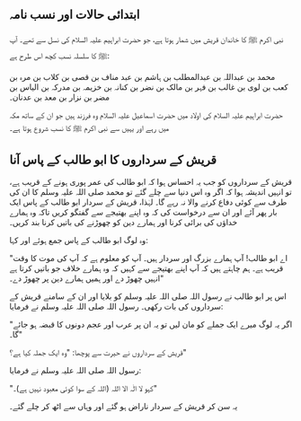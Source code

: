 ## ابتدائی حالات اور نسب نامہ



نبی اکرم ﷺ کا خاندان قریش میں شمار ہوتا ہے، جو حضرت ابراہیم علیہ السلام کی نسل سے تھے۔ آپ ﷺ کا سلسلہ نسب کچھ اس طرح ہے:

محمد بن عبداللہ بن عبدالمطلب بن ہاشم بن عبد مناف بن قصی بن کلاب بن مرہ بن کعب بن لوی بن غالب بن فہر بن مالک بن نضر بن کنانہ بن خزیمہ بن مدرکہ بن الیاس بن مضر بن نزار بن معد بن عدنان۔

حضرت ابراہیم علیہ السلام کی اولاد میں حضرت اسماعیل علیہ السلام وہ فرزند ہیں جو ان کے ساتھ مکہ میں رہے اور یہیں سے نبی اکرم ﷺ کا نسب شروع ہوتا ہے۔

## قریش کے سرداروں کا ابو طالب کے پاس آنا

قریش کے سرداروں کو جب یہ احساس ہوا کہ ابو طالب کی عمر پوری ہونے کے قریب ہے، تو انہیں اندیشہ ہوا کہ اگر وہ اس دنیا سے چلے گئے تو محمد صلی اللہ علیہ وسلم کا ان کی طرف سے کوئی دفاع کرنے والا نہ رہے گا۔ لہٰذا، قریش کے سردار ابو طالب کے پاس ایک بار پھر آئے اور ان سے درخواست کی کہ وہ اپنے بھتیجے سے گفتگو کریں تاکہ وہ ہمارے خداؤں کی برائی کرنا اور ہمارے دین کو چھوڑنے کی باتیں کرنا بند کریں۔

وہ لوگ ابو طالب کے پاس جمع ہوئے اور کہا:

"اے ابو طالب! آپ ہمارے بزرگ اور سردار ہیں۔ آپ کو معلوم ہے کہ آپ کی موت کا وقت قریب ہے۔ ہم چاہتے ہیں کہ آپ اپنے بھتیجے سے کہیں کہ وہ ہمارے خلاف جو باتیں کرتا ہے انہیں چھوڑ دے اور ہمیں ہمارے دین پر چھوڑ دے۔"

اس پر ابو طالب نے رسول اللہ صلی اللہ علیہ وسلم کو بلایا اور ان کے سامنے قریش کے سرداروں کی بات رکھی۔ رسول اللہ صلی اللہ علیہ وسلم نے فرمایا:

"اگر یہ لوگ میرے ایک جملے کو مان لیں تو یہ ان پر عرب اور عجم دونوں کا قبضہ ہو جائے گا۔"

قریش کے سرداروں نے حیرت سے پوچھا: "وہ ایک جملہ کیا ہے؟"

رسول اللہ صلی اللہ علیہ وسلم نے فرمایا:

"کہو لا الٰہ الا اللہ (اللہ کے سوا کوئی معبود نہیں ہے)۔"

یہ سن کر قریش کے سردار ناراض ہو گئے اور وہاں سے اٹھ کر چلے گئے۔